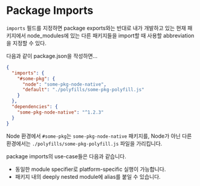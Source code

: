 # Package Imports

`imports` 필드를 지정하면 package exports와는 반대로 내가 개발하고 있는 현재 패키지에서 node_modules에 있는 다른 패키지들을 import할 때 사용할 abbreviation을 지정할 수 있다.

다음과 같이 package.json을 작성하면...

```json
{
  "imports": {
    "#some-pkg": {
      "node": "some-pkg-node-native",
      "default": "./polyfills/some-pkg-polyfill.js"
    }
  },
  "dependencies": {
    "some-pkg-node-native": "^1.2.3"
  }
}
```

Node 환경에서 `#some-pkg`는 `some-pkg-node-native` 패키지를, Node가 아닌 다른 환경에서는 `./polyfills/some-pkg-polyfill.js` 파일을 가리킵니다.

package imports의 use-case들은 다음과 같습니다.

- 동일한 module specifier로 platform-specific 실행이 가능합니다.
- 패키지 내의 deeply nested module에 alias를 붙일 수 있습니다.
